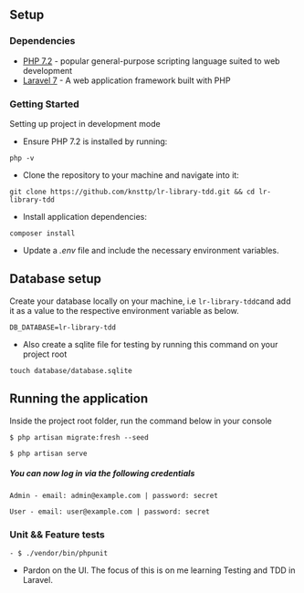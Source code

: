 ## Setup

### Dependencies

* [PHP 7.2](http://php.net/) - popular general-purpose scripting language suited to web development
* [Laravel 7](https://laravel.com/docs/5.8) - A web application framework built with PHP

### Getting Started

Setting up project in development mode

* Ensure PHP 7.2 is installed by running:
```
php -v
```

* Clone the repository to your machine and navigate into it:
```
git clone https://github.com/knsttp/lr-library-tdd.git && cd lr-library-tdd
```
* Install application dependencies:
```
composer install
```
* Update a *.env* file and include the necessary environment variables.

## Database setup
Create your database locally on your machine, i.e `lr-library-tdd`cand add it as a value to the respective environment variable as below.
```
DB_DATABASE=lr-library-tdd
```
- Also create a sqlite file for testing by running this command on your project root
```
touch database/database.sqlite
```

## Running the application
Inside the project root folder, run the command below in your console
```
$ php artisan migrate:fresh --seed
```
```
$ php artisan serve
```
##### You can now log in via the following credentials
```
Admin - email: admin@example.com | password: secret
```
```
User - email: user@example.com | password: secret
```

### Unit && Feature tests
```
- $ ./vendor/bin/phpunit
```

- Pardon on the UI. The focus of this is on me learning Testing and TDD in Laravel.